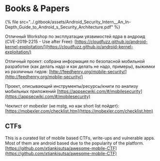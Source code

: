 # Books & Papers

{% file src="../.gitbook/assets/Android_Security_Intern__An_In-Depth_Guide_to_Android_s_Security_Architecture.pdf" %}

Отличный Workshop по эксплуатации уязвимостей ядра в андроид (CVE-2019-2215 - Use after Free): [https://cloudfuzz.github.io/android-kernel-exploitation/](https://cloudfuzz.github.io/android-kernel-exploitation/)

Отличный проект: собрана информация по безопасной мобильной разработке (как делать надо и как делать не надо, примеры), выжимки из различных гидов: [http://feedhenry.org/mobile-security/](http://feedhenry.org/mobile-security/)

Проект, описывающий инструменты/ресурсы/книги по анализу мобильных приложений [https://appsecwiki.com/#/mobilesecurity](https://appsecwiki.com/#/mobilesecurity)

Чеклист от mobexler (не mstg, но как short list пойдет): [https://mobexler.com/checklist.htm](https://mobexler.com/checklist.htm)

## CTFs

This is a curated list of mobile based CTFs, write-ups and vulnerable apps. Most of them are android based due to the popularity of the platform. [https://github.com/xtiankisutsa/awesome-mobile-CTF](https://github.com/xtiankisutsa/awesome-mobile-CTF)

